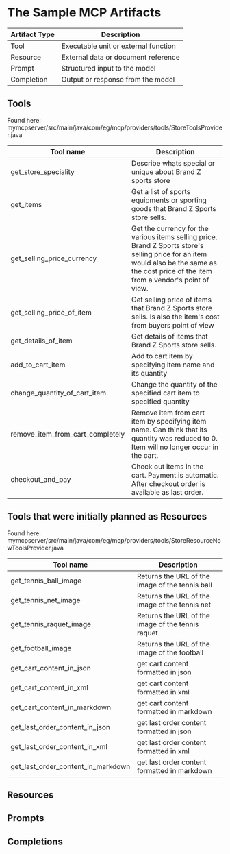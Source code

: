 # The Sample MCP Artifacts

| Artifact Type | Description                            |
|---------------|----------------------------------------|
| Tool          | Executable unit or external function   |
| Resource      | External data or document reference    |
| Prompt        | Structured input to the model          |
| Completion    | Output or response from the model      |


## Tools
Found here:  
mymcpserver/src/main/java/com/eg/mcp/providers/tools/StoreToolsProvider.java   

| Tool name     | Description                            |
|---------------|----------------------------------------|
| get_store_speciality          | Describe whats special or unique about Brand Z sports store   |
| get_items      | Get a list of sports equipments or sporting goods that Brand Z Sports store sells.    |
| get_selling_price_currency        | Get the currency for the various items selling price. Brand Z Sports store's selling price for an item would also be the same as the cost price of the item from a vendor's point of view.          |
| get_selling_price_of_item    | Get selling price of items that Brand Z Sports store sells. Is also the item's cost from buyers point of view      |
| get_details_of_item        | Get details of items that Brand Z Sports store sells.          |
| add_to_cart_item    | Add to cart item by specifying item name and its quantity      |
| change_quantity_of_cart_item        | Change the quantity of the specified cart item to specified quantity          |
| remove_item_from_cart_completely    | Remove item  from cart item by specifying item name. Can think that its quantity was reduced to 0. Item will no longer occur in the cart.      |
| checkout_and_pay        | Check out items in the cart. Payment is automatic. After checkout order is available as last order.          |


## Tools that were initially planned as Resources   

Found here:  
mymcpserver/src/main/java/com/eg/mcp/providers/tools/StoreResourceNowToolsProvider.java

| Tool name     | Description                            |
|---------------|----------------------------------------|
| get_tennis_ball_image          | Returns the URL of the image of the tennis ball   |
| get_tennis_net_image      | Returns the URL of the image of the tennis net    |
| get_tennis_raquet_image          | Returns the URL of the image of the tennis raquet   |
| get_football_image      | Returns the URL of the image of the football    |
| get_cart_content_in_json        | get cart content formatted in json          |
| get_cart_content_in_xml        | get cart content formatted in xml          |
| get_cart_content_in_markdown        | get cart content formatted in markdown          |
| get_last_order_content_in_json        | get last order content formatted in json          |
| get_last_order_content_in_xml        | get last order content formatted in xml          |
| get_last_order_content_in_markdown        | get last order content formatted in markdown          |


## Resources

## Prompts

## Completions